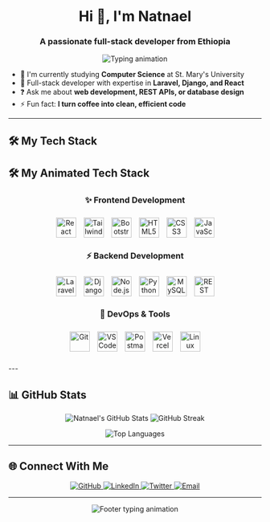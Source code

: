 <h1 align="center">Hi 👋, I'm Natnael</h1>
<h3 align="center">A passionate full-stack developer from Ethiopia</h3>

<p align="center">
  <img src="https://readme-typing-svg.demolab.com?font=Fira+Code&pause=1000&color=22D3EE&center=true&vCenter=true&width=435&lines=Full-time+freelance+developer;Computer+Science+student;Building+digital+solutions+since+2021" alt="Typing animation" />
</p>

- 🌱 I'm currently studying **Computer Science** at St. Mary's University 
- 💼 Full-stack developer with expertise in **Laravel, Django, and React**
- ❓ Ask me about **web development, REST APIs, or database design**
- ⚡ Fun fact: **I turn coffee into clean, efficient code**

---

## 🛠️ My Tech Stack

## 🛠️ My Animated Tech Stack

<div align="center">

### **✨ Frontend Development**
<div style="display: flex; flex-wrap: wrap; justify-content: center; gap: 15px; margin: 25px 0;">
  <a href="#"><img src="https://img.shields.io/badge/React-61DAFB?style=for-the-badge&logo=react&logoColor=black&labelColor=000000" height="40" alt="React" style="transition: transform 0.3s ease;" onmouseover="this.style.transform='scale(1.1)'" onmouseout="this.style.transform='scale(1)'"></a>
  <a href="#"><img src="https://img.shields.io/badge/Tailwind_CSS-38B2AC?style=for-the-badge&logo=tailwind-css&logoColor=white&labelColor=000000" height="40" alt="Tailwind" style="transition: transform 0.3s ease;" onmouseover="this.style.transform='scale(1.1)'" onmouseout="this.style.transform='scale(1)'"></a>
  <a href="#"><img src="https://img.shields.io/badge/Bootstrap-7952B3?style=for-the-badge&logo=bootstrap&logoColor=white&labelColor=000000" height="40" alt="Bootstrap" style="transition: transform 0.3s ease;" onmouseover="this.style.transform='scale(1.1)'" onmouseout="this.style.transform='scale(1)'"></a>
  <a href="#"><img src="https://img.shields.io/badge/HTML5-E34F26?style=for-the-badge&logo=html5&logoColor=white&labelColor=000000" height="40" alt="HTML5" style="transition: transform 0.3s ease;" onmouseover="this.style.transform='scale(1.1)'" onmouseout="this.style.transform='scale(1)'"></a>
  <a href="#"><img src="https://img.shields.io/badge/CSS3-1572B6?style=for-the-badge&logo=css3&logoColor=white&labelColor=000000" height="40" alt="CSS3" style="transition: transform 0.3s ease;" onmouseover="this.style.transform='scale(1.1)'" onmouseout="this.style.transform='scale(1)'"></a>
  <a href="#"><img src="https://img.shields.io/badge/JavaScript-F7DF1E?style=for-the-badge&logo=javascript&logoColor=black&labelColor=000000" height="40" alt="JavaScript" style="transition: transform 0.3s ease;" onmouseover="this.style.transform='scale(1.1)'" onmouseout="this.style.transform='scale(1)'"></a>
</div>

### **⚡ Backend Development**
<div style="display: flex; flex-wrap: wrap; justify-content: center; gap: 15px; margin: 25px 0;">
  <a href="#"><img src="https://img.shields.io/badge/Laravel-FF2D20?style=for-the-badge&logo=laravel&logoColor=white&labelColor=000000" height="40" alt="Laravel" style="transition: transform 0.3s ease;" onmouseover="this.style.transform='scale(1.1)'" onmouseout="this.style.transform='scale(1)'"></a>
  <a href="#"><img src="https://img.shields.io/badge/Django-092E20?style=for-the-badge&logo=django&logoColor=white&labelColor=000000" height="40" alt="Django" style="transition: transform 0.3s ease;" onmouseover="this.style.transform='scale(1.1)'" onmouseout="this.style.transform='scale(1)'"></a>
  <a href="#"><img src="https://img.shields.io/badge/Node.js-339933?style=for-the-badge&logo=node.js&logoColor=white&labelColor=000000" height="40" alt="Node.js" style="transition: transform 0.3s ease;" onmouseover="this.style.transform='scale(1.1)'" onmouseout="this.style.transform='scale(1)'"></a>
  <a href="#"><img src="https://img.shields.io/badge/Python-3776AB?style=for-the-badge&logo=python&logoColor=white&labelColor=000000" height="40" alt="Python" style="transition: transform 0.3s ease;" onmouseover="this.style.transform='scale(1.1)'" onmouseout="this.style.transform='scale(1)'"></a>
  <a href="#"><img src="https://img.shields.io/badge/MySQL-4479A1?style=for-the-badge&logo=mysql&logoColor=white&labelColor=000000" height="40" alt="MySQL" style="transition: transform 0.3s ease;" onmouseover="this.style.transform='scale(1.1)'" onmouseout="this.style.transform='scale(1)'"></a>
  <a href="#"><img src="https://img.shields.io/badge/REST_API-FF6C37?style=for-the-badge&logo=postman&logoColor=white&labelColor=000000" height="40" alt="REST API" style="transition: transform 0.3s ease;" onmouseover="this.style.transform='scale(1.1)'" onmouseout="this.style.transform='scale(1)'"></a>
</div>

### **🚀 DevOps & Tools**
<div style="display: flex; flex-wrap: wrap; justify-content: center; gap: 15px; margin: 25px 0;">
  <a href="#"><img src="https://img.shields.io/badge/Git-F05032?style=for-the-badge&logo=git&logoColor=white&labelColor=000000" height="40" alt="Git" style="transition: transform 0.3s ease;" onmouseover="this.style.transform='scale(1.1)'" onmouseout="this.style.transform='scale(1)'"></a>
  <a href="#"><img src="https://img.shields.io/badge/VS_Code-007ACC?style=for-the-badge&logo=visual-studio-code&logoColor=white&labelColor=000000" height="40" alt="VS Code" style="transition: transform 0.3s ease;" onmouseover="this.style.transform='scale(1.1)'" onmouseout="this.style.transform='scale(1)'"></a>
  <a href="#"><img src="https://img.shields.io/badge/Postman-FF6C37?style=for-the-badge&logo=postman&logoColor=white&labelColor=000000" height="40" alt="Postman" style="transition: transform 0.3s ease;" onmouseover="this.style.transform='scale(1.1)'" onmouseout="this.style.transform='scale(1)'"></a>
  <a href="#"><img src="https://img.shields.io/badge/Vercel-000000?style=for-the-badge&logo=vercel&logoColor=white&labelColor=000000" height="40" alt="Vercel" style="transition: transform 0.3s ease;" onmouseover="this.style.transform='scale(1.1)'" onmouseout="this.style.transform='scale(1)'"></a>
  <a href="#"><img src="https://img.shields.io/badge/Linux-FCC624?style=for-the-badge&logo=linux&logoColor=black&labelColor=000000" height="40" alt="Linux" style="transition: transform 0.3s ease;" onmouseover="this.style.transform='scale(1.1)'" onmouseout="this.style.transform='scale(1)'"></a>
</div>

</div>
---

## 📊 GitHub Stats

<p align="center">
  <img src="https://github-readme-stats.vercel.app/api?username=natnael&show_icons=true&theme=radical" alt="Natnael's GitHub Stats" />
  <img src="https://github-readme-streak-stats.herokuapp.com/?user=natnael&theme=radical" alt="GitHub Streak" />
</p>

<p align="center">
  <img src="https://github-readme-stats.vercel.app/api/top-langs/?username=natnael&layout=compact&theme=radical" alt="Top Languages" />
</p>

---

## 🌐 Connect With Me

<p align="center">
  <a href="https://github.com/natnael" target="_blank">
    <img src="https://img.shields.io/badge/-GitHub-181717?style=for-the-badge&logo=github&logoColor=white" alt="GitHub"/>
  </a>
  <a href="https://linkedin.com/in/yourprofile" target="_blank">
    <img src="https://img.shields.io/badge/-LinkedIn-0A66C2?style=for-the-badge&logo=linkedin&logoColor=white" alt="LinkedIn"/>
  </a>
  <a href="https://twitter.com/yourhandle" target="_blank">
    <img src="https://img.shields.io/badge/-Twitter-1DA1F2?style=for-the-badge&logo=twitter&logoColor=white" alt="Twitter"/>
  </a>
  <a href="mailto:youremail@domain.com">
    <img src="https://img.shields.io/badge/-Email-EA4335?style=for-the-badge&logo=gmail&logoColor=white" alt="Email"/>
  </a>
</p>

---

<p align="center">
  <img src="https://readme-typing-svg.demolab.com?font=Fira+Code&pause=1000&color=22D3EE&center=true&vCenter=true&width=500&lines=Turning+ideas+into+functional+reality;Clean+code+enthusiast;Let's+build+something+amazing+together" alt="Footer typing animation" />
</p>
